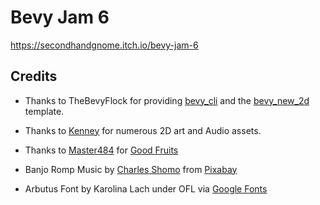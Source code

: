 # Bevy Jam 6

https://secondhandgnome.itch.io/bevy-jam-6

## Credits

- Thanks to TheBevyFlock for providing [bevy_cli](https://github.com/TheBevyFlock/bevy_cli) and
  the [bevy_new_2d](https://github.com/TheBevyFlock/bevy_new_2d) template.

- Thanks to [Kenney](https://www.kenney.nl/) for numerous 2D art and Audio assets.
- Thanks to [Master484](http://m484games.ucoz.com/)
  for [Good Fruits](https://opengameart.org/content/good-fruits-m484-games)
- Banjo Romp Music by <a href="https://pixabay.com/users/caffeine_creek_band-11181297/?utm_source=link-attribution&utm_medium=referral&utm_campaign=music&utm_content=109570">Charles Shomo</a> from <a href="https://pixabay.com/music//?utm_source=link-attribution&utm_medium=referral&utm_campaign=music&utm_content=109570">Pixabay</a>
- Arbutus Font by Karolina Lach under OFL via [Google Fonts](https://fonts.google.com/specimen/Arbutus)